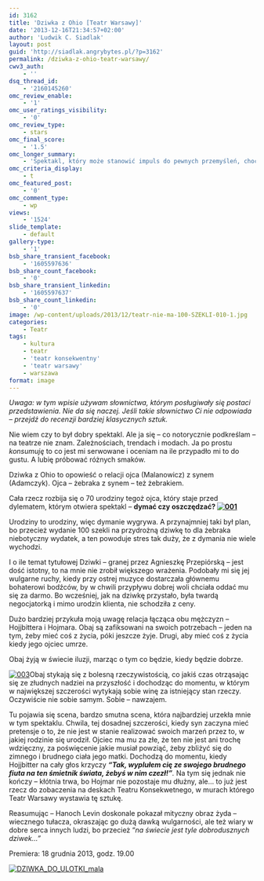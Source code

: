 ```yaml
---
id: 3162
title: 'Dziwka z Ohio [Teatr Warsawy]'
date: '2013-12-16T21:34:57+02:00'
author: 'Ludwik C. Siadlak'
layout: post
guid: 'http://siadlak.angrybytes.pl/?p=3162'
permalink: /dziwka-z-ohio-teatr-warsawy/
cwv3_auth:
    - ''
dsq_thread_id:
    - '2160145260'
omc_review_enable:
    - '1'
omc_user_ratings_visibility:
    - '0'
omc_review_type:
    - stars
omc_final_score:
    - '1.5'
omc_longer_summary:
    - 'Spektakl, który może stanowić impuls do pewnych przemyśleń, choć nie jest daniem, które można długo i przyjemnie smakować. '
omc_criteria_display:
    - t
omc_featured_post:
    - '0'
omc_comment_type:
    - wp
views:
    - '1524'
slide_template:
    - default
gallery-type:
    - '1'
bsb_share_transient_facebook:
    - '1605597636'
bsb_share_count_facebook:
    - '0'
bsb_share_transient_linkedin:
    - '1605597637'
bsb_share_count_linkedin:
    - '0'
image: /wp-content/uploads/2013/12/teatr-nie-ma-100-SZEKLI-010-1.jpg
categories:
    - Teatr
tags:
    - kultura
    - teatr
    - 'teatr konsekwentny'
    - 'teatr warsawy'
    - warszawa
format: image
---
```


*Uwaga: w tym wpisie używam słownictwa, którym posługiwały się postaci przedstawienia. Nie da się naczej. Jeśli takie słownictwo Ci nie odpowiada – przejdź do recenzji bardziej klasycznych sztuk.*

Nie wiem czy to był dobry spektakl. Ale ja się – co notorycznie podkreślam – na teatrze nie znam. Zależnościach, trendach i modach. Ja po prostu *konsumuję* to co jest mi serwowane i oceniam na ile przypadło mi to do gustu. A lubię próbować różnych smaków.

Dziwka z Ohio to opowieść o relacji ojca (Malanowicz) z synem (Adamczyk). Ojca – żebraka z synem – też żebrakiem.

Cała rzecz rozbija się o 70 urodziny tegoż ojca, który staje przed dylematem, którym otwiera spektakl – **dymać czy oszczędzać? [![001](http://personaldevelopment.pl/wp-content/uploads/2013/12/001-200x300.jpg)](http://personaldevelopment.pl/wp-content/uploads/2013/12/0011.jpg)**

Urodziny to urodziny, więc dymanie wygrywa. A przynajmniej taki był plan, bo przecież wydanie 100 szekli na przydrożną dziwkę to dla żebraka niebotyczny wydatek, a ten powoduje stres tak duży, że z dymania nie wiele wychodzi.

I o ile temat tytułowej Dziwki – granej przez Agnieszkę Przepiórską – jest dość istotny, to na mnie nie zrobił większego wrażenia. Podobały mi się jej wulgarne ruchy, kiedy przy ostrej muzyce dostarczała głównemu bohaterowi bodźców, by w chwili przypływu dobrej woli chciała oddać mu się za darmo. Bo wcześniej, jak na dziwkę przystało, była twardą negocjatorką i mimo urodzin klienta, nie schodziła z ceny.

Dużo bardziej przykuła moją uwagę relacja łącząca obu mężczyzn – Hojjbittera i Hojmara. Obaj są zafiksowani na swoich potrzebach – jeden na tym, żeby mieć coś z życia, póki jeszcze żyje. Drugi, aby mieć coś z życia kiedy jego ojciec umrze.

Obaj żyją w świecie iluzji, marząc o tym co będzie, kiedy będzie dobrze.

[![003](http://personaldevelopment.pl/wp-content/uploads/2013/12/003-200x300.jpg)](http://personaldevelopment.pl/wp-content/uploads/2013/12/0031.jpg)Obaj stykają się z bolesną rzeczywistością, co jakiś czas otrząsając się ze złudnych nadziei na przyszłość i dochodząc do momentu, w którym w największej szczerości wytykają sobie winę za istniejący stan rzeczy. Oczywiście nie sobie samym. Sobie – nawzajem.

Tu pojawia się scena, bardzo smutna scena, która najbardziej urzekła mnie w tym spektaklu. Chwila, tej dosadnej szczerości, kiedy syn zaczyna mieć pretensje o to, że nie jest w stanie realizować swoich marzeń przez to, w jakiej rodzinie się urodził. Ojciec ma mu za złe, że ten nie jest ani trochę wdzięczny, za poświęcenie jakie musiał powziąć, żeby zbliżyć się do zimnego i brudnego ciała jego matki. Dochodzą do momentu, kiedy Hojjbitter na cały głos krzyczy ***“Tak, wyplułem cię ze swojego brudnego fiuta na ten śmietnik świata, żebyś w nim czezł!”**.* Na tym się jednak nie kończy – kłótnia trwa, bo Hojmar nie pozostaje mu dłużny, ale… to już jest rzecz do zobaczenia na deskach Teatru Konsekwetnego, w murach którego Teatr Warsawy wystawia tę sztukę.

Reasumując – Hanoch Levin doskonale pokazał mityczny obraz żyda – wiecznego tułacza, okraszając go dużą dawką wulgarności, ale też wiary w dobre serca innych ludzi, bo przecież “*na świecie jest tyle dobrodusznych dziwek…”*

<div style="clear: both;"></div>Premiera: 18 grudnia 2013, godz. 19.00

[![DZIWKA_DO_ULOTKI_mala](http://personaldevelopment.pl/wp-content/uploads/2013/12/DZIWKA_DO_ULOTKI_mala1.jpg)](http://personaldevelopment.pl/wp-content/uploads/2013/12/DZIWKA_DO_ULOTKI_mala1.jpg)

<div style="clear: both;"></div>